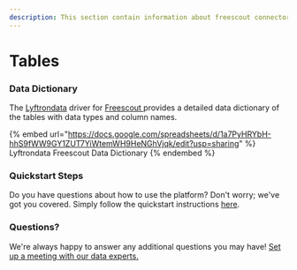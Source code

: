 ```yaml
---
description: This section contain information about freescout connector tables information
---
```


# Tables

### Data Dictionary

The [Lyftrondata](https://www.lyftrondata.com/) driver for [Freescout](https://www.lyftrondata.com/integration/freescout/)[ ](https://www.lyftrondata.com/integration/freescout/)provides a detailed data dictionary of the tables with data types and column names.

{% embed url="https://docs.google.com/spreadsheets/d/1a7PyHRYbH-hhS9fWW9GY1ZUT7YiWtemWH9HeNGhVjqk/edit?usp=sharing" %}
Lyftrondata Freescout Data Dictionary
{% endembed %}

### Quickstart Steps

Do you have questions about how to use the platform? Don't worry; we've got you covered. Simply follow the quickstart instructions [here](../../../../quickstart-steps.md).

### Questions? <a href="#questions" id="questions"></a>

We're always happy to answer any additional questions you may have! [Set up a meeting with our data experts.](https://www.lyftrondata.com/book-a-meeting/)

